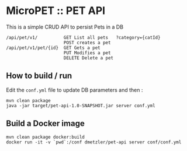 # MicroPET :: PET API

This is a simple CRUD API to persist Pets in a DB



    /api/pet/v1/          GET List all pets   ?category={catId}
                          POST creates a pet
    /api/pet/v1/pet/{id}  GET Gets a pet
                          PUT Modifies a pet
                          DELETE Delete a pet

## How to build / run

Edit the `conf.yml` file to update DB parameters and then :

    mvn clean package
    java -jar target/pet-api-1.0-SNAPSHOT.jar server conf.yml


## Build a Docker image

    mvn clean package docker:build
    docker run -it -v `pwd`:/conf dmetzler/pet-api server conf/conf.yml

